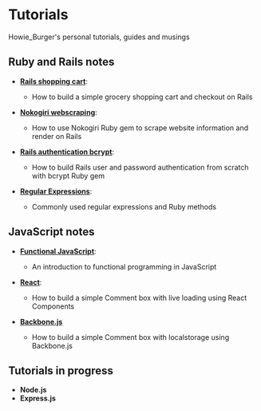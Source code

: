 # Tutorials
Howie_Burger's personal tutorials, guides and musings

## Ruby and Rails notes
- [**Rails shopping cart**](Rails_Shopping_Cart.md):
  - How to build a simple grocery shopping cart and checkout on Rails

- [**Nokogiri webscraping**](Nokogiri_Webscraping.md):
  - How to use Nokogiri Ruby gem to scrape website information and render on Rails

- [**Rails authentication bcrypt**](rails_authentication.md):
  - How to build Rails user and password authentication from scratch with bcrypt Ruby gem

- [**Regular Expressions**](regular_expressions.md):
  - Commonly used regular expressions and Ruby methods

## JavaScript notes
- [**Functional JavaScript**](functional_js.md):
  - An introduction to functional programming in JavaScript

- [**React**](react_view.md):
  - How to build a simple Comment box with live loading using React Components

- [**Backbone.js**](backbonejs.md)
  - How to build a simple Comment box with localstorage using Backbone.js

## Tutorials in progress
- **Node.js**
- **Express.js**
